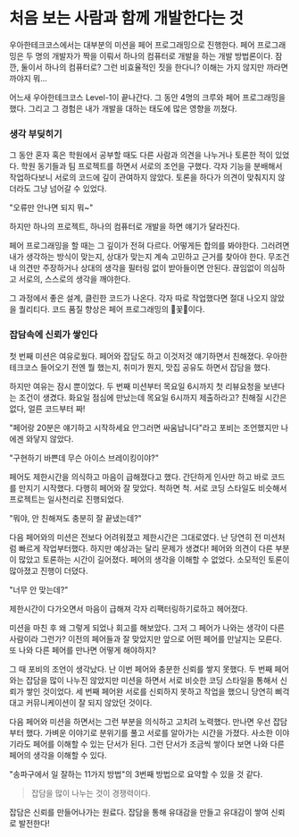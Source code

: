 # 처음 보는 사람과 함께 개발한다는 것

우아한테크코스에서는 대부분의 미션을 페어 프로그래밍으로 진행한다.
페어 프로그래밍은 두 명의 개발자가 짝을 이뤄서 하나의 컴퓨터로 개발을 하는 개발 방법론이다.
잠깐, 둘이서 하나의 컴퓨터로? 그런 비효율적인 짓을 한다니? 이해는 가지 않지만 까라면 까야지 뭐...

어느새 우아한테크코스 Level-1이 끝나간다. 그 동안 4명의 크루와 페어 프로그래밍을 했다.
그리고 그 경험은 내가 개발을 대하는 태도에 많은 영향을 끼쳤다.

### 생각 부딪히기

그 동안 혼자 혹은 학원에서 공부할 때도 다른 사람과 의견을 나누거나 토론한 적이 있었다.
학원 동기들과 팀 프로젝트를 하면서 서로의 조언을 구했다.
각자 기능을 분배해서 작업하다보니 서로의 코드에 깊이 관여하지 않았다.
토론을 하다가 의견이 맞춰지지 않더라도 그냥 넘어갈 수 있었다.

"오류만 안나면 되지 뭐~"

하지만 하나의 프로젝트, 하나의 컴퓨터로 개발을 하면 얘기가 달라진다.

페어 프로그래밍을 할 때는 그 깊이가 전혀 다르다. 어떻게든 합의를 봐야한다.
그러려면 내가 생각하는 방식이 맞는지, 상대가 맞는지 계속 고민하고 근거를 찾아야 한다.
무조건 내 의견만 주장하거나 상대의 생각을 필터링 없이 받아들이면 안된다.
끊임없이 의심하고 서로의, 스스로의 생각을 깨야한다.

그 과정에서 좋은 설계, 클린한 코드가 나온다.
각자 따로 작업했다면 절대 나오지 않았을 퀄리티다.
코드 품질 향상은 페어 프로그래밍의 🌸꽃🌼이다.

### 잡담속에 신뢰가 쌓인다

첫 번째 미션은 여유로웠다. 페어와 잡담도 하고 이것저것 얘기하면서 친해졌다.
우아한테크코스 들어오기 전엔 뭘 했는지, 취미가 뭔지, 맛집 공유도 하면서 잡담을 했다.

하지만 여유는 잠시 뿐이었다. 두 번째 미션부터 목요일 6시까지 첫 리뷰요청을 보낸다는 조건이 생겼다.
화요일 점심에 만났는데 목요일 6시까지 제출하라고?
친해질 시간은 없다, 얼른 코드부터 짜!

"페어랑 20분은 얘기하고 시작하세요 안그러면 싸움납니다"라고 포비는 조언했지만 나에겐 와닿지 않았다.

"구현하기 바쁜데 무슨 아이스 브레이킹이야?"

페어도 제한시간을 의식하고 마음이 급해졌다고 했다. 간단하게 인사만 하고 바로 코드를 만지기 시작했다.
다행히 페어와 잘 맞았다. 척하면 척. 서로 코딩 스타일도 비슷해서 프로젝트는 일사천리로 진행되었다.

"뭐야, 안 친해져도 충분히 잘 끝냈는데?"

다음 페어와의 미션은 전보다 어려워졌고 제한시간은 그대로였다. 난 당연히 전 미션처럼 빠르게 작업부터했다.
하지만 예상과는 달리 문제가 생겼다! 페어와 의견이 다른 부분이 많았고 토론하는 시간이 길어졌다.
페어의 생각을 이해할 수 없었다. 소모적인 토론이 많아졌고 진행이 더뎠다.

"너무 안 맞는데?"

제한시간이 다가오면서 마음이 급해져 각자 리팩터링하기로하고 헤어졌다.

미션을 마친 후 왜 그렇게 되었나 회고를 해보았다. 그저 그 페어가 나와는 생각이 다른 사람이라 그런가?
이전의 페어들과 잘 맞았지만 앞으로 어떤 페어를 만날지는 모른다. 또 나와 다른 페어를 만나면 어떻게 해야하지?

그 때 포비의 조언이 생각났다.
난 이번 페어와 충분한 신뢰를 쌓지 못했다. 두 번째 페어와는 잡담을 많이 나누진 않았지만 미션을 하면서 서로 비슷한 코딩 스타일을 통해서 신뢰가 쌓인 것이었다.
세 번째 페어완 서로를 신뢰하지 못하고 작업을 했으니 당연히 삐걱대고 커뮤니케이션이 잘 되지 않았던 것이다.

다음 페어와 미션을 하면서는 그런 부분을 의식하고 고치려 노력했다. 만나면 우선 잡담부터 했다. 가벼운 이야기로 분위기를 풀고 서로를 알아가는 시간을 가졌다.
사소한 이야기라도 페어를 이해할 수 있는 단서가 된다. 그런 단서가 조금씩 쌓이다 보면 나와 다른 페어의 생각을 이해할 수 있다.

"송파구에서 일 잘하는 11가지 방법"의 3번째 방법으로 요약할 수 있을 것 같다.

> 잡담을 많이 나누는 것이 경쟁력이다.

잡담은 신뢰를 만들어나가는 원료다. 잡담을 통해 유대감을 만들고 유대감이 쌓여 신뢰로 발전한다!